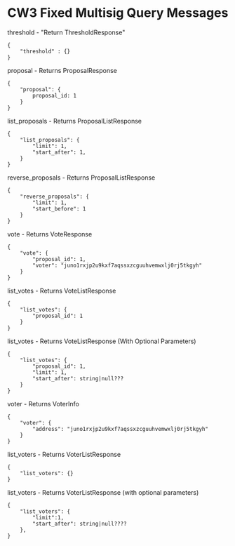 # CW3 Fixed Multisig Query Messages


threshold - "Return ThresholdResponse"
```
{
    "threshold" : {}
}
```


proposal - Returns ProposalResponse
```
{
    "proposal": {
        proposal_id: 1
    }
}
```


list_proposals - Returns ProposalListResponse
```
{
    "list_proposals": {
        "limit": 1,
        "start_after": 1,
    }
}
```


reverse_proposals - Returns ProposalListResponse
```
{
    "reverse_proposals": {
        "limit": 1,
        "start_before": 1
    }
}
```


vote - Returns VoteResponse
```
{
    "vote": {
        "proposal_id": 1,
        "voter": "juno1rxjp2u9kxf7aqssxzcguuhvemwxlj0rj5tkgyh"
    }
}
```


list_votes - Returns VoteListResponse
```
{
    "list_votes": {
        "proposal_id": 1
    }
}
```


list_votes - Returns VoteListResponse (With Optional Parameters)
```
{
    "list_votes": {
        "proposal_id": 1,
        "limit": 1,
        "start_after": string|null???
    }
}
```



voter - Returns VoterInfo
```
{
    "voter": {
        "address": "juno1rxjp2u9kxf7aqssxzcguuhvemwxlj0rj5tkgyh"
    }
}
```



list_voters - Returns VoterListResponse
```
{
    "list_voters": {}
}
```


list_voters - Returns VoterListResponse (with optional parameters)
```
{
    "list_voters": {
        "limit":1,
        "start_after": string|null????
    },
}
````





